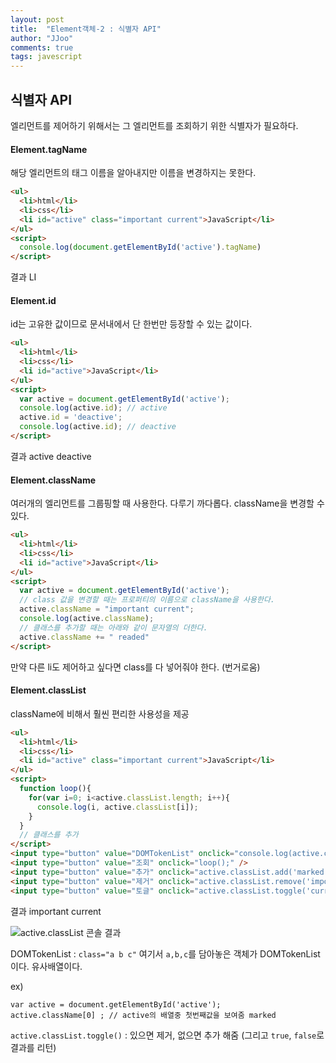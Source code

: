 ```yaml
---
layout: post
title:  "Element객체-2 : 식별자 API"
author: "JJoo"
comments: true
tags: javescript
---
```



## 식별자 API

엘리먼트를 제어하기 위해서는 그 엘리먼트를 조회하기 위한 식별자가 필요하다.


#### Element.tagName

해당 엘리먼트의 태그 이름을 알아내지만 이름을 변경하지는 못한다. 


```html
<ul>
  <li>html</li>
  <li>css</li>
  <li id="active" class="important current">JavaScript</li>
</ul>
<script>
  console.log(document.getElementById('active').tagName)
</script>
```

결과 
LI


#### Element.id

id는 고유한 값이므로 문서내에서 단 한번만 등장할 수 있는 값이다. 


```html
<ul>
  <li>html</li>
  <li>css</li>
  <li id="active">JavaScript</li>
</ul>
<script>
  var active = document.getElementById('active');
  console.log(active.id); // active
  active.id = 'deactive';
  console.log(active.id); // deactive
</script>
```

결과 
active
deactive


#### Element.className

여러개의 엘리먼트를 그룹핑할 때 사용한다. 다루기 까다롭다. className을 변경할 수 있다. 

 
```html
<ul>
  <li>html</li>
  <li>css</li>
  <li id="active">JavaScript</li>
</ul>
<script>
  var active = document.getElementById('active');
  // class 값을 변경할 때는 프로퍼티의 이름으로 className을 사용한다.
  active.className = "important current";
  console.log(active.className);
  // 클래스를 추가할 때는 아래와 같이 문자열의 더한다.
  active.className += " readed"
</script>
```

만약 다른 li도 제어하고 싶다면 class를 다 넣어줘야 한다. (번거로움)



#### Element.classList

className에 비해서 훨씬 편리한 사용성을 제공


```html
<ul>
  <li>html</li>
  <li>css</li>
  <li id="active" class="important current">JavaScript</li>
</ul>
<script>
  function loop(){
    for(var i=0; i<active.classList.length; i++){
      console.log(i, active.classList[i]);
    }
  }
  // 클래스를 추가
</script>
<input type="button" value="DOMTokenList" onclick="console.log(active.classList);" />
<input type="button" value="조회" onclick="loop();" />
<input type="button" value="추가" onclick="active.classList.add('marked');" />
<input type="button" value="제거" onclick="active.classList.remove('important');" />
<input type="button" value="토글" onclick="active.classList.toggle('current');" />
````

결과
important
current

  

![active.classList 콘솔 결과](/images/img_Element_classList_ex.png)

DOMTokenList : ```class="a b c"``` 여기서 ```a,b,c```를 담아놓은 객체가 DOMTokenList이다. 유사배열이다.


ex)
```
var active = document.getElementById('active');
active.className[0] ; // active의 배열중 첫번째값을 보여줌 marked
```


```active.classList.toggle()``` : 있으면 제거, 없으면 추가 해줌 (그리고 ```true```, ```false```로 결과를 리턴) 



